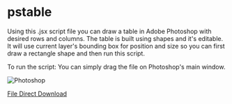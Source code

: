 # pstable
Using this .jsx script file you can draw a table in Adobe Photoshop with desired rows and columns. The table is built using shapes and it's editable. It will use current layer's bounding box for position and size so you can first draw a rectangle shape and then run this script.

To run the script: You can simply drag the file on Photoshop's main window.

![Photoshop](https://www.alvandsoft.com/am/DrawTable.png)

[File Direct Download](https://www.alvandsoft.com/am/DrawTable.jsx)
